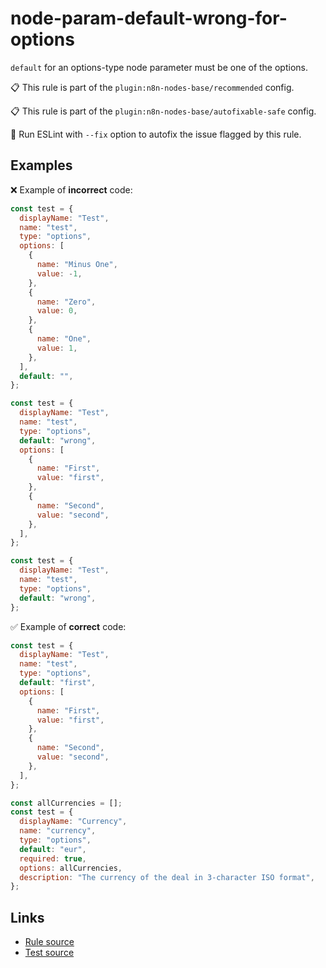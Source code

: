 [//]: # "File generated from a template. Do not edit this file directly."

# node-param-default-wrong-for-options

`default` for an options-type node parameter must be one of the options.

📋 This rule is part of the `plugin:n8n-nodes-base/recommended` config.

📋 This rule is part of the `plugin:n8n-nodes-base/autofixable-safe` config.

🔧 Run ESLint with `--fix` option to autofix the issue flagged by this rule.

## Examples

❌ Example of **incorrect** code:

```js
const test = {
  displayName: "Test",
  name: "test",
  type: "options",
  options: [
    {
      name: "Minus One",
      value: -1,
    },
    {
      name: "Zero",
      value: 0,
    },
    {
      name: "One",
      value: 1,
    },
  ],
  default: "",
};

const test = {
  displayName: "Test",
  name: "test",
  type: "options",
  default: "wrong",
  options: [
    {
      name: "First",
      value: "first",
    },
    {
      name: "Second",
      value: "second",
    },
  ],
};

const test = {
  displayName: "Test",
  name: "test",
  type: "options",
  default: "wrong",
};
```

✅ Example of **correct** code:

```js
const test = {
  displayName: "Test",
  name: "test",
  type: "options",
  default: "first",
  options: [
    {
      name: "First",
      value: "first",
    },
    {
      name: "Second",
      value: "second",
    },
  ],
};

const allCurrencies = [];
const test = {
  displayName: "Currency",
  name: "currency",
  type: "options",
  default: "eur",
  required: true,
  options: allCurrencies,
  description: "The currency of the deal in 3-character ISO format",
};
```

## Links

- [Rule source](../../lib/rules/node-param-default-wrong-for-options.ts)
- [Test source](../../tests/node-param-default-wrong-for-options.test.ts)
